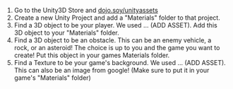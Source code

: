 1. Go to the Unity3D Store and [dojo.soy/unityassets](https://www.assetstore.unity3d.com/en/#!/search/page=1/sortby=popularity/query=price:0)
2. Create a new Unity Project and add a "Materials" folder to that project.
3. Find a 3D object to be your player. We used ... (ADD ASSET). Add this 3D object to your "Materials" folder.
4. Find a 3D object to be an obstacle. This can be an enemy vehicle, a rock, or an asteroid! The choice is up to you and the game you want to create! Put this object in your games Materials folder.
5. Find a Texture to be your game's background. We used ... (ADD ASSET). This can also be an image from google! (Make sure to put it in your game's "Materials" folder)